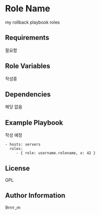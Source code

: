 Role Name
=========

my rollback playbook roles

Requirements
------------

필요함

Role Variables
--------------

작성중

Dependencies
------------

해당 없음

Example Playbook
----------------

작성 예정

    - hosts: servers
      roles:
         - { role: username.rolename, x: 42 }

License
-------

GPL

Author Information
------------------

9rrrr_m
